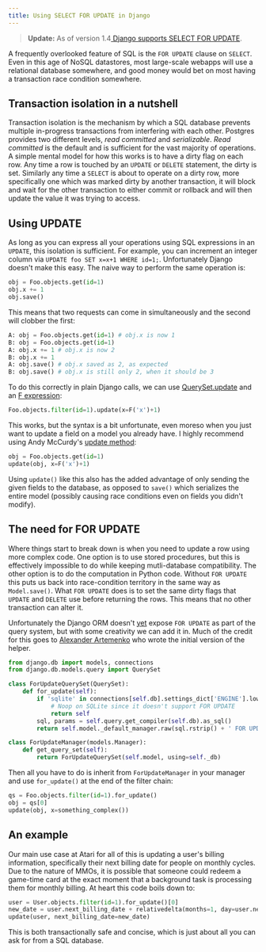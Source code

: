```yaml
---
title: Using SELECT FOR UPDATE in Django
---
```


<blockquote><b>Update:</b> As of version 1.4<a href="https://docs.djangoproject.com/en/1.4/ref/models/querysets/#select-for-update">
Django supports SELECT FOR UPDATE</a>.</blockquote>

A frequently overlooked feature of SQL is the `FOR UPDATE` clause on `SELECT`.
Even in this age of NoSQL datastores, most large-scale webapps will use a
relational database somewhere, and good money would bet on most having a
transaction race condition somewhere.

Transaction isolation in a nutshell
-----------------------------------

Transaction isolation is the mechanism by which a SQL database prevents
multiple in-progress transactions from interfering with each other. Postgres
provides two different levels, *read committed* and *serializable*. *Read
committed* is the default and is sufficient for the vast majority of
operations. A simple mental model for how this works is to have a dirty
flag on each row. Any time a row is touched by an `UPDATE` or `DELETE` statement,
the dirty is set. Similarly any time a `SELECT` is about to operate on a dirty
row, more specifically one which was marked dirty by another transaction, it
will block and wait for the other transaction to either commit or rollback and
will then update the value it was trying to access.

Using UPDATE
------------

As long as you can express all your operations using SQL expressions in an
`UPDATE`, this isolation is sufficient. For example, you can increment an
integer column via `UPDATE foo SET x=x+1 WHERE id=1;`. Unfortunately Django
doesn't make this easy. The naive way to perform the same operation is:

```python
obj = Foo.objects.get(id=1)
obj.x += 1
obj.save()
```

This means that two requests can come in simultaneously and the second
will clobber the first:

```python
A: obj = Foo.objects.get(id=1) # obj.x is now 1
B: obj = Foo.objects.get(id=1)
A: obj.x += 1 # obj.x is now 2
B: obj.x += 1
A: obj.save() # obj.x saved as 2, as expected
B: obj.save() # obj.x is still only 2, when it should be 3
```

To do this correctly in plain Django calls, we can use
[QuerySet.update](http://docs.djangoproject.com/en/1.2/ref/models/querysets/#update)
and an [F expression](http://docs.djangoproject.com/en/1.2/topics/db/queries/#filters-can-reference-fields-on-the-model):

```python
Foo.objects.filter(id=1).update(x=F('x')+1)
```

This works, but the syntax is a bit unfortunate, even moreso when you just
want to update a field on a model you already have. I highly recommend using
Andy McCurdy's [update method](https://github.com/andymccurdy/django-tips-and-tricks/blob/master/model_update.py):

```python
obj = Foo.objects.get(id=1)
update(obj, x=F('x')+1)
```

Using `update()` like this also has the added advantage of only sending the
given fields to the database, as opposed to `save()` which serializes the
entire model (possibly causing race conditions even on fields you didn't
modify).

The need for FOR UPDATE
-----------------------

Where things start to break down is when you need to update a row using more
complex code. One option is to use stored procedures, but this is effectively
impossible to do while keeping mutli-database compatibility. The other option
is to do the computation in Python code. Without `FOR UPDATE` this puts us
back into race-condition territory in the same way as `Model.save()`. What
`FOR UPDATE` does is to set the same dirty flags that `UPDATE` and `DELETE`
use before returning the rows. This means that no other transaction can
alter it.

Unfortunately the Django ORM doesn't [yet](http://code.djangoproject.com/ticket/2705) expose `FOR UPDATE` as part of
the query system, but with some creativity we can add it in. Much of the
credit for this goes to [Alexander Artemenko](http://dev.svetlyak.ru/select-update-django-en/)
who wrote the initial version of the helper.

```python
from django.db import models, connections
from django.db.models.query import QuerySet

class ForUpdateQuerySet(QuerySet):
    def for_update(self):
        if 'sqlite' in connections[self.db].settings_dict['ENGINE'].lower():
            # Noop on SQLite since it doesn't support FOR UPDATE
            return self
        sql, params = self.query.get_compiler(self.db).as_sql()
        return self.model._default_manager.raw(sql.rstrip() + ' FOR UPDATE', params)

class ForUpdateManager(models.Manager):
    def get_query_set(self):
        return ForUpdateQuerySet(self.model, using=self._db)
```

Then all you have to do is inherit from `ForUpdateManager` in your manager and
use `for_update()` at the end of the filter chain:

```python
qs = Foo.objects.filter(id=1).for_update()
obj = qs[0]
update(obj, x=something_complex())
```

An example
----------

Our main use case at Atari for all of this is updating a user's billing information,
specifically their next billing date for people on monthly cycles. Due to the
nature of MMOs, it is possible that someone could redeem a game-time card at
the exact moment that a background task is processing them for monthly billing.
At heart this code boils down to:

```python
user = User.objects.filter(id=1).for_update()[0]
new_date = user.next_billing_date + relativedelta(months=1, day=user.next_billing_day)
update(user, next_billing_date=new_date)
```

This is both transactionally safe and concise, which is just about all you
can ask for from a SQL database.
